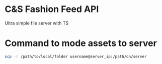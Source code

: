 # C&S Fashion Feed API

Ultra simple file server with TS

# Command to mode assets to server

```bash
scp -r /path/to/local/folder username@server_ip:/path/on/server
```
